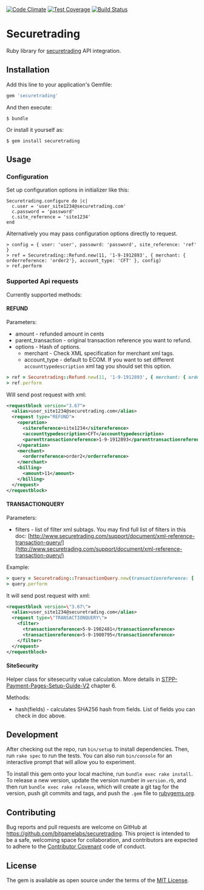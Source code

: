 [![Code Climate](https://codeclimate.com/github/bitgaming/securetrading/badges/gpa.svg)](https://codeclimate.com/github/bitgaming/securetrading)
[![Test Coverage](https://codeclimate.com/github/bitgaming/securetrading/badges/coverage.svg)](https://codeclimate.com/github/bitgaming/securetrading/coverage)
[![Build Status](https://travis-ci.org/bitgaming/securetrading.svg)](https://travis-ci.org/bitgaming/securetrading)

# Securetrading

Ruby library for [securetrading](http://www.securetrading.com/) API integration.

## Installation

Add this line to your application's Gemfile:

```ruby
gem 'securetrading'
```

And then execute:

    $ bundle

Or install it yourself as:

    $ gem install securetrading

## Usage

### Configuration

Set up configuration options in initializer like this:

```
Securetrading.configure do |c|
  c.user = 'user_site1234@securetrading.com'
  c.password = 'password'
  c.site_reference = 'site1234'
end
```

Alternatively you may pass configuration options directly to request.

```
> config = { user: 'user', passowrd: 'password', site_reference: 'ref' }
> ref = Securetrading::Refund.new(11, '1-9-1912893', { merchant: { orderreference: 'order2'}, account_type: 'CFT' }, config)
> ref.perform
```

### Supported Api requests

Currently supported methods:

#### REFUND

Parameters:
- amount - refunded amount in cents
- parent_transaction - original transaction reference you want to refund.
- options - Hash of options.
  - merchant - Check XML specification for merchant xml tags.
  - account_type - default to ECOM. If you want to set different ```accounttypedescription``` xml tag you should set this option.

```ruby
> ref = Securetrading::Refund.new(11, '1-9-1912893', { merchant: { orderreference: 'order2'}, account_type: 'CFT' })
> ref.perform
```

Will send post request with xml:

```XML
<requestblock version="3.67">
  <alias>user_site1234@securetrading.com</alias>
  <request type="REFUND">
    <operation>
      <sitereference>site1234</sitereference>
      <accounttypedescription>CFT</accounttypedescription>
      <parenttransactionreference>1-9-1912893</parenttransactionreference>
    </operation>
    <merchant>
      <orderreference>order2</orderreference>
    </merchant>
    <billing>
      <amount>11</amount>
    </billing>
  </request>
</requestblock>
```

#### TRANSACTIONQUERY

Parameters: 
- filters - list of filter xml subtags. You may find full list of filters in this doc: [http://www.securetrading.com/support/document/xml-reference-transaction-query/](http://www.securetrading.com/support/document/xml-reference-transaction-query/)

Example:

```ruby
> query = Securetrading::TransactionQuery.new(transactionreference: [ '5-9-1982481', '5-9-1980795'])
> query.perform
```
It will send post request with xml:

```XML
<requestblock version=\"3.67\">
  <alias>user_site1234@securetrading.com</alias>
  <request type=\"TRANSACTIONQUERY\">
    <filter>
      <transactionreference>5-9-1982481</transactionreference>
      <transactionreference>5-9-1980795</transactionreference>
    </filter>
  </request>
</requestblock>
```

#### SiteSecurity

Helper class for sitesecurity value calculation.
More details in [STPP-Payment-Pages-Setup-Guide-V2](http://www.securetrading.com/files/documentation/STPP-Payment-Pages-Setup-Guide-V2.pdf) chapter 6.

Methods:
 * hash(fields) - calculates SHA256 hash from fields. List of fields you can check in doc above.

## Development

After checking out the repo, run `bin/setup` to install dependencies. Then, run `rake spec` to run the tests. You can also run `bin/console` for an interactive prompt that will allow you to experiment.

To install this gem onto your local machine, run `bundle exec rake install`. To release a new version, update the version number in `version.rb`, and then run `bundle exec rake release`, which will create a git tag for the version, push git commits and tags, and push the `.gem` file to [rubygems.org](https://rubygems.org).

## Contributing

Bug reports and pull requests are welcome on GitHub at https://github.com/bitgamelabs/securetrading. This project is intended to be a safe, welcoming space for collaboration, and contributors are expected to adhere to the [Contributor Covenant](contributor-covenant.org) code of conduct.


## License

The gem is available as open source under the terms of the [MIT License](http://opensource.org/licenses/MIT).

